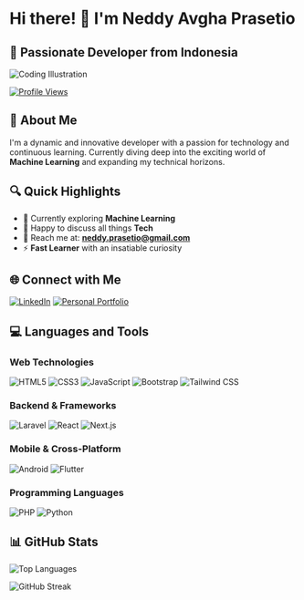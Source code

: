 # Hi there! 👋 I'm Neddy Avgha Prasetio

## 🚀 Passionate Developer from Indonesia

![Coding Illustration](https://cdn.filestackcontent.com/efbSR18hT5uRKuo0zoMA)

[![Profile Views](https://komarev.com/ghpvc/?username=neddy1298&label=Profile%20views&color=0e75b6&style=flat)](https://github.com/neddy1298)

## 🌟 About Me

I'm a dynamic and innovative developer with a passion for technology and continuous learning. Currently diving deep into the exciting world of **Machine Learning** and expanding my technical horizons.

## 🔍 Quick Highlights

- 🌱 Currently exploring **Machine Learning**
- 💬 Happy to discuss all things **Tech**
- 📧 Reach me at: **neddy.prasetio@gmail.com**
- ⚡ **Fast Learner** with an insatiable curiosity

## 🌐 Connect with Me

[![LinkedIn](https://img.shields.io/badge/LinkedIn-blue?style=for-the-badge&logo=linkedin&logoColor=white)](https://linkedin.com/in/neddy-avgha-prasetio-14aa791b3)
[![Personal Portfolio](https://img.shields.io/badge/Portfolio-000000?style=for-the-badge&logo=freelancer&logoColor=white)](https://neddy1298.github.io/next-portfolio/)

## 💻 Languages and Tools

### Web Technologies
![HTML5](https://img.shields.io/badge/HTML5-E34F26?style=for-the-badge&logo=html5&logoColor=white)
![CSS3](https://img.shields.io/badge/CSS3-1572B6?style=for-the-badge&logo=css3&logoColor=white)
![JavaScript](https://img.shields.io/badge/JavaScript-F7DF1E?style=for-the-badge&logo=javascript&logoColor=black)
![Bootstrap](https://img.shields.io/badge/Bootstrap-563D7C?style=for-the-badge&logo=bootstrap&logoColor=white)
![Tailwind CSS](https://img.shields.io/badge/Tailwind_CSS-grey?style=for-the-badge&logo=tailwind-css&logoColor=38B2AC)

### Backend & Frameworks
![Laravel](https://img.shields.io/badge/Laravel-FF2D20?style=for-the-badge&logo=laravel&logoColor=white)
![React](https://img.shields.io/badge/React-61DAFB?style=for-the-badge&logo=react&logoColor=black)
![Next.js](https://img.shields.io/badge/Next.js-000000?style=for-the-badge&logo=nextdotjs&logoColor=white)

### Mobile & Cross-Platform
![Android](https://img.shields.io/badge/Android-3DDC84?style=for-the-badge&logo=android&logoColor=white)
![Flutter](https://img.shields.io/badge/Flutter-02569B?style=for-the-badge&logo=flutter&logoColor=white)

### Programming Languages
![PHP](https://img.shields.io/badge/PHP-777BB4?style=for-the-badge&logo=php&logoColor=white)
![Python](https://img.shields.io/badge/Python-3776AB?style=for-the-badge&logo=python&logoColor=white)

## 📊 GitHub Stats

![Top Languages](https://github-readme-stats.vercel.app/api/top-langs?username=neddy1298&show_icons=true&theme=dark&locale=en&layout=compact)

![GitHub Streak](https://github-readme-streak-stats.herokuapp.com/?user=neddy1298&theme=dark)
